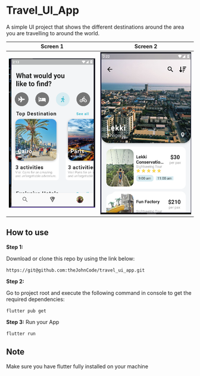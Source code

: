 # Travel_UI_App

A simple UI project that shows the different destinations around the area you are travelling to around the world.
 
Screen     1       |  Screen 2
:-------------------------:|:-------------------------:
![](/assets/first.png)  |  ![](/assets/travel.png)

## How to use

**Step 1:**

Download or clone this repo by using the link below:

```
https://git@github.com:theJohnCode/travel_ui_app.git
```

**Step 2:**

Go to project root and execute the following command in console to get the required dependencies: 

```
flutter pub get 
```

**Step 3:**
Run your App

```
flutter run
```

## Note
Make sure you have flutter fully installed on your machine